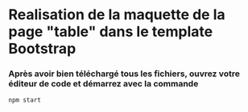 # Realisation de la maquette de la page "table" dans le template Bootstrap

### Après avoir bien téléchargé tous les fichiers, ouvrez votre éditeur de code et démarrez avec la commande
```npm start```
